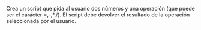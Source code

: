 Crea un script que pida al usuario dos números y una operación (que puede ser el carácter =,-,*,/). El script debe devolver el resultado de la operación seleccionada por el usuario.

